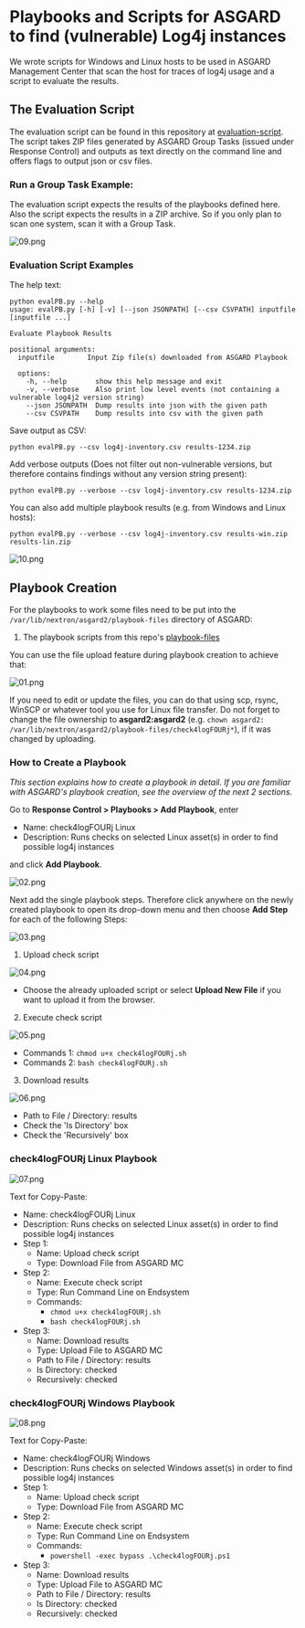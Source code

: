 # Playbooks and Scripts for ASGARD to find (vulnerable) Log4j instances
We wrote scripts for Windows and Linux hosts to be used in ASGARD Management Center that scan the host for traces of log4j usage and a script to evaluate the results.

## The Evaluation Script
The evaluation script can be found in this repository at [evaluation-script](evaluation-script). The script takes ZIP files generated by ASGARD Group Tasks (issued under Response Control)
and outputs as text directly on the command line and offers flags to output json or csv files.

### Run a Group Task Example:

The evaluation script expects the results of the playbooks defined here. Also the script expects the results in a ZIP archive. So if you only plan to scan one system, scan it with a Group Task.

![09.png](img/09.png)

### Evaluation Script Examples

The help text:

```none
python evalPB.py --help
usage: evalPB.py [-h] [-v] [--json JSONPATH] [--csv CSVPATH] inputfile [inputfile ...]

Evaluate Playbook Results

positional arguments:
  inputfile        Input Zip file(s) downloaded from ASGARD Playbook

  options:
    -h, --help       show this help message and exit
    -v, --verbose    Also print low level events (not containing a vulnerable log4j2 version string)
    --json JSONPATH  Dump results into json with the given path
    --csv CSVPATH    Dump results into csv with the given path
```

Save output as CSV:

```none
python evalPB.py --csv log4j-inventory.csv results-1234.zip
```

Add verbose outputs (Does not filter out non-vulnerable versions, but therefore contains findings without any version string present):

```none
python evalPB.py --verbose --csv log4j-inventory.csv results-1234.zip
```

You can also add multiple playbook results (e.g. from Windows and Linux hosts):
```none
python evalPB.py --verbose --csv log4j-inventory.csv results-win.zip results-lin.zip
```

![10.png](img/10.png)

## Playbook Creation
For the playbooks to work some files need to be put into the `/var/lib/nextron/asgard2/playbook-files` directory of ASGARD:

1. The playbook scripts from this repo's [playbook-files](playbook-files)

You can use the file upload feature during playbook creation to achieve that:

![01.png](img/01.png)

If you need to edit or update the files, you can do that using scp, rsync, WinSCP or whatever tool you use for Linux file transfer. Do not forget to change the file ownership to **asgard2:asgard2**
(e.g. `chown asgard2: /var/lib/nextron/asgard2/playbook-files/check4logFOURj*`), if it was changed by uploading.


### How to Create a Playbook
*This section explains how to create a playbook in detail. If you are familiar with ASGARD's playbook creation, see the overview of the next 2 sections.*

Go to **Response Control > Playbooks > Add Playbook**, enter
* Name: check4logFOURj Linux
* Description: Runs checks on selected Linux asset(s) in order to find possible log4j instances

and click **Add Playbook**.

![02.png](img/02.png)

Next add the single playbook steps. Therefore click anywhere on the newly created playbook to open its drop-down menu and then choose **Add Step** for each of the following Steps:

![03.png](img/03.png)

1. Upload check script

![04.png](img/04.png)

- Choose the already uploaded script or select **Upload New File** if you want to upload it from the browser.

2. Execute check script

![05.png](img/05.png)

- Commands 1: `chmod u+x check4logFOURj.sh`
- Commands 2: `bash check4logFOURj.sh`
    
3. Download results 

![06.png](img/06.png)

- Path to File / Directory: results
- Check the 'Is Directory' box
- Check the 'Recursively' box

### check4logFOURj Linux Playbook

![07.png](img/07.png)

Text for Copy-Paste:
* Name: check4logFOURj Linux
* Description: Runs checks on selected Linux asset(s) in order to find possible log4j instances
* Step 1:
	* Name: Upload check script
    * Type: Download File from ASGARD MC
* Step 2:
	* Name: Execute check script
    * Type: Run Command Line on Endsystem
    * Commands:
        - `chmod u+x check4logFOURj.sh`
        - `bash check4logFOURj.sh`
* Step 3:
	* Name: Download results
    * Type: Upload File to ASGARD MC
    * Path to File / Directory: results
    * Is Directory: checked
    * Recursively: checked

### check4logFOURj Windows Playbook

![08.png](img/08.png)

Text for Copy-Paste:
* Name: check4logFOURj Windows
* Description: Runs checks on selected Windows asset(s) in order to find possible log4j instances
* Step 1:
	* Name: Upload check script
    * Type: Download File from ASGARD MC
* Step 2:
	* Name: Execute check script
    * Type: Run Command Line on Endsystem
    * Commands:
        - `powershell -exec bypass .\check4logFOURj.ps1`
* Step 3:
	* Name: Download results
    * Type: Upload File to ASGARD MC
    * Path to File / Directory: results
    * Is Directory: checked
    * Recursively: checked
